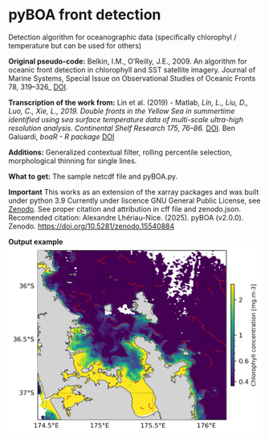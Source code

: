 # pyBOA front detection

Detection algorithm for oceanographic data (specifically chlorophyl / temperature but can be used for others)

**Original pseudo-code:**
Belkin, I.M., O’Reilly, J.E., 2009. An algorithm for oceanic front detection in chlorophyll and SST satellite imagery.
Journal of Marine Systems, Special Issue on Observational Studies of Oceanic Fronts 78, 319–326_ [DOI](https://doi.org/10.1016/j.jmarsys.2008.11.018).


**Transcription of the work from:**
Lin et al. (2019) - Matlab, _Lin, L., Liu, D., Luo, C., Xie, L., 2019. Double fronts in the Yellow Sea in summertime identified using sea surface
temperature data of multi-scale ultra-high resolution analysis. Continental Shelf Research 175, 76–86._ [DOI](https://doi.org/10.1016/j.csr.2019.02.004).
Ben Galuardi, _boaR - R package_ [DOI](https://rdrr.io/github/galuardi/boaR/man/boaR-package.html)


**Additions:**
Generalized contextual filter, rolling percentile selection, morphological thinning for single lines.

**What to get:**
The sample netcdf file and pyBOA.py.

**Important**
This works as an extension of the xarray packages and was built under python 3.9
Currently under liscence GNU General Public License, see [Zenodo](https://zenodo.org/records/8135921). See proper citation and attribution in cff file and zenodo.json.
Recomended citation: Alexandre Lhériau-Nice. (2025). pyBOA (v2.0.0). Zenodo. https://doi.org/10.5281/zenodo.15540884

**Output example**
<img src='https://github.com/AlxLhrNc/pyBOA/blob/main/pyBOA_results.png'>
